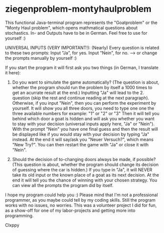 # ziegenproblem-montyhaulproblem
This functional Java-terminal program represents the "Goatproblem" or the "Monty Haul problem", which opens mathmatical questions about stochastics. In- and Outputs have to be in German. Feel free to use for yourself :)

UNIVERSAL INPUTS (VERY IMPORTANT!):
(Nearly) Every question is related to these two prompts:
Input "Ja", for yes.
Input "Nein", for no.
--> or change the prompts manually by yourself :)

If you start the program it will first ask you two things (in German, I translate it here):

1. Do you want to simulate the game automatically?
   (The question is about, whether the program should run the problem by itself a 1000 times to get an acurrate result at the end.)
   Inputting "Ja" will lead to the 2. question (skip the rest and continue reading at the next paragraph).
   Otherwise, if you input "Nein", then you can perform the experiment by yourself.
   It will show you all three doors, you need to type one one the three available numbers for example: "1" or "2" or "3"
   Then it will tell you behind which door a goat is hidden and will ask you whether you want to stay with your decision (universal inputs apply here, "Ja" or "Nein").
   With the prompt "Nein" you have one final guess and then the result will be displayed like if you would stay with your decision by typing "Ja" instead.
   At the end it will say/ask you "Neuer Versuch?", which means "New Try?". You can then restart the game with "Ja" or close it with "Nein".

2. Should the decision of to-changing doors always be made, if possible?
   (This question is about, whether the program should change its decision of guessing where the car is hidden.)
   If you type in "Ja", it will NEVER take its old input or the known place of a goat as its next decision.
   At the end it will tell you the chance of winning with your chosen strategy. You can view all the prompts the program did by itself.

I hope my program could help you :)
Please mind that I'm not a professional programmer, as you maybe could tell by my coding skills. Still the program works with no issues, no worries. This was a volunteer project I did for fun, as a show-off for one of my labor-projects and getting more into programming.

Clxppy
